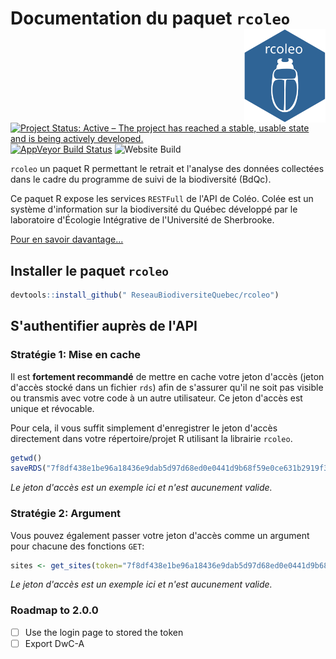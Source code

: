 # Documentation du paquet `rcoleo` <img src="man/figures/logo.svg" width="130" height="150" align="right"/>

[![Project Status: Active – The project has reached a stable, usable state and is being actively developed.](http://www.repostatus.org/badges/latest/active.svg)](http://www.repostatus.org/#active)
[![AppVeyor Build Status](https://ci.appveyor.com/api/projects/status/github/TheoreticalEcosystemEcology/rcoleo?branch=master&svg=true)](https://ci.appveyor.com/project/TheoreticalEcosystemEcology/rcoleo)
![Website Build](https://github.com/TheoreticalEcosystemEcology/rcoleo/workflows/pkgdown/badge.svg)

`rcoleo` un paquet R permettant le retrait et l'analyse des données collectées dans le cadre du programme de suivi de la biodiversité (BdQc).

Ce paquet R expose les services `RESTFull` de l'API de Coléo. Colée est un système d'information sur la biodiversité du Québec développé par le laboratoire d'Écologie Intégrative de l'Université de Sherbrooke.

[Pour en savoir davantage...](https://coleo.biodiversite-quebec.ca/docs/)


## Installer le paquet `rcoleo`

```r
devtools::install_github(" ReseauBiodiversiteQuebec/rcoleo")
```

## S'authentifier auprès de l'API

### Stratégie 1: Mise en cache

Il est **fortement recommandé** de mettre en cache votre jeton d'accès (jeton d'accès stocké dans un fichier `rds`) afin de s'assurer qu'il ne soit pas visible ou transmis avec votre code à un autre utilisateur. Ce jeton d'accès est unique et révocable. 

Pour cela, il vous suffit simplement d'enregistrer le jeton d'accès directement dans votre répertoire/projet R utilisant la librairie `rcoleo`.

```r
getwd()
saveRDS("7f8df438e1be96a18436e9dab5d97d68ed0e0441d9b68f59e0ce631b2919f3aa",".httr-oauth")
```

*Le jeton d'accès est un exemple ici et n'est aucunement valide.*

### Stratégie 2: Argument 

Vous pouvez également passer votre jeton d'accès comme un argument pour chacune des fonctions `GET`: 

```r
sites <- get_sites(token="7f8df438e1be96a18436e9dab5d97d68ed0e0441d9b68f59e0ce631b2919f3aa")
```

*Le jeton d'accès est un exemple ici et n'est aucunement valide.*


### Roadmap to 2.0.0

- [ ] Use the login page to stored the token
- [ ] Export DwC-A
